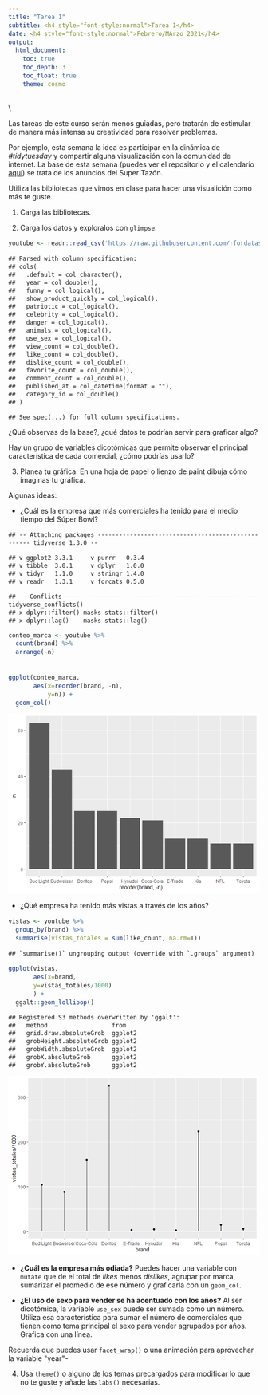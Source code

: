 ```yaml
---
title: "Tarea 1"
subtitle: <h4 style="font-style:normal">Tarea 1</h4>
date: <h4 style="font-style:normal">Febrero/MArzo 2021</h4>
output: 
  html_document:
    toc: true
    toc_depth: 3
    toc_float: true
    theme: cosmo
---
```



<style>
p.comment {
background-color: #DBDBDB;
padding: 10px;
border: 1px solid black;
margin-left: 25px;
border-radius: 5px;
font-style: italic;
}

.figure {
   margin-top: 20px;
   margin-bottom: 20px;
}

h1.title {
  font-weight: bold;
  font-family: Arial;  
}

h2.title {
  font-family: Arial;  
}

</style>


<style type="text/css">
#TOC {
  font-size: 13px;
  font-family: Arial;
}
</style>

\




Las tareas de este curso serán menos guiadas, pero tratarán de estimular de manera más intensa su creatividad para resolver problemas.

Por ejemplo, esta semana la idea es participar en la dinámica de *#tidytuesday* y compartir alguna visualización con la comunidad de internet. La base de esta semana (puedes ver el repositorio y el calendario [aquí](https://github.com/rfordatascience/tidytuesday/blob/master/data/2021/2021-03-02/readme.md)) se trata de los anuncios del Super Tazón. 

Utiliza las bibliotecas que vimos en clase para hacer una visualición como más te guste.


1. Carga las bibliotecas.

2. Carga los datos y exploralos con `glimpse`.


```r
youtube <- readr::read_csv('https://raw.githubusercontent.com/rfordatascience/tidytuesday/master/data/2021/2021-03-02/youtube.csv')
```

```
## Parsed with column specification:
## cols(
##   .default = col_character(),
##   year = col_double(),
##   funny = col_logical(),
##   show_product_quickly = col_logical(),
##   patriotic = col_logical(),
##   celebrity = col_logical(),
##   danger = col_logical(),
##   animals = col_logical(),
##   use_sex = col_logical(),
##   view_count = col_double(),
##   like_count = col_double(),
##   dislike_count = col_double(),
##   favorite_count = col_double(),
##   comment_count = col_double(),
##   published_at = col_datetime(format = ""),
##   category_id = col_double()
## )
```

```
## See spec(...) for full column specifications.
```


¿Qué observas de la base?, ¿qué datos te podrían servir para graficar algo?

Hay un grupo de variables dicotómicas que permite observar el principal característica de cada comercial, ¿cómo podrías usarlo?

3. Planea tu gráfica. En una hoja de papel o lienzo de paint dibuja cómo imaginas tu gráfica.

Algunas ideas:

- ¿Cuál es la empresa que más comerciales ha tenido para el medio tiempo del Súper Bowl?


```
## -- Attaching packages --------------------------------------------------- tidyverse 1.3.0 --
```

```
## v ggplot2 3.3.1     v purrr   0.3.4
## v tibble  3.0.1     v dplyr   1.0.0
## v tidyr   1.1.0     v stringr 1.4.0
## v readr   1.3.1     v forcats 0.5.0
```

```
## -- Conflicts ------------------------------------------------------ tidyverse_conflicts() --
## x dplyr::filter() masks stats::filter()
## x dplyr::lag()    masks stats::lag()
```



```r
conteo_marca <- youtube %>% 
  count(brand) %>% 
  arrange(-n)


ggplot(conteo_marca,
       aes(x=reorder(brand, -n), 
           y=n)) +
  geom_col()
```

![](t1_files/figure-html/unnamed-chunk-3-1.png)<!-- -->


- ¿Qué empresa ha tenido más vistas a través de los años? 


```r
vistas <- youtube %>%
  group_by(brand) %>% 
  summarise(vistas_totales = sum(like_count, na.rm=T)) 
```

```
## `summarise()` ungrouping output (override with `.groups` argument)
```

```r
ggplot(vistas,
       aes(x=brand,
       y=vistas_totales/1000)
       ) +
  ggalt::geom_lollipop()
```

```
## Registered S3 methods overwritten by 'ggalt':
##   method                  from   
##   grid.draw.absoluteGrob  ggplot2
##   grobHeight.absoluteGrob ggplot2
##   grobWidth.absoluteGrob  ggplot2
##   grobX.absoluteGrob      ggplot2
##   grobY.absoluteGrob      ggplot2
```

![](t1_files/figure-html/unnamed-chunk-4-1.png)<!-- -->

- **¿Cuál es la empresa más odiada?** Puedes hacer una variable con `mutate` que de el total de *likes* menos *dislikes*, agrupar por marca, sumarizar  el promedio de ese número y graficarla con un `geom_col`.

- **¿El uso de sexo para vender se ha acentuado con los años?** Al ser dicotómica, la variable `use_sex` puede ser sumada como un número. Utiliza esa característica para sumar el número de comerciales que tienen como tema principal el sexo para vender agrupados por años. Grafica con una línea. 

Recuerda que puedes usar `facet_wrap()` o una animación para aprovechar la variable "year"-


4. Usa `theme()` o alguno de los temas precargados para modificar lo que no te guste y añade las `labs()` necesarias.




